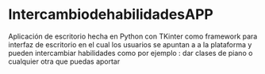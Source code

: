 # IntercambiodehabilidadesAPP
Aplicación de escritorio hecha en Python con TKinter como framework para interfaz de escritorio en el cual los usuarios se apuntan a a la plataforma y pueden intercambiar habilidades como por ejemplo : dar clases de piano o cualquier otra que puedas aportar
